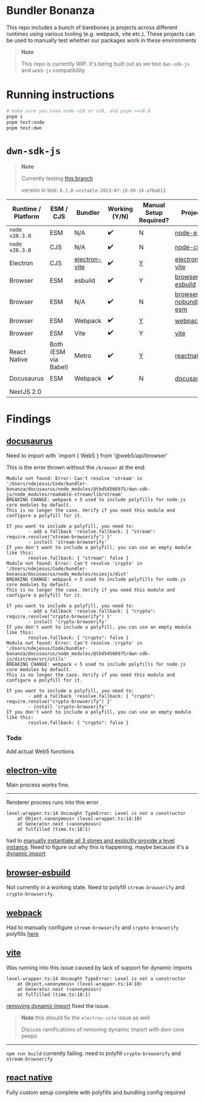 # Bundler Bonanza

This repo includes a bunch of barebones js projects across different runtimes using various tooling (e.g. webpack, vite etc.). These projects can be used to manually test whether our packages work in these environments

> **Note**
>
> This repo is currently WIP. It's being built out as we test `dwn-sdk-js` and `web5-js` compatibility

# Running instructions

```sh
# make sure you have node v20 or v18, and pnpm >=v8.8
pnpm i
pnpm test:node
pnpm test:dwn
```

# `dwn-sdk-js`

> **Note**
>
> Currently testing [this branch](https://github.com/tbd54566975/dwn-sdk-js/tree/bundling-strategy)
>
> version in test: `0.1.0-unstable-2023-07-18-09-24-a78a613`

| Runtime / Platform | ESM / CJS            | Bundler                                     | Working (Y/N) | Manual Setup Required?                                                                                      | Project                                          |
| ------------------ | -------------------- | ------------------------------------------- | ------------- | ----------------------------------------------------------------------------------------------------------- | ------------------------------------------------ |
| `node v20.3.0`     | ESM                  | N/A                                         | ✔️            | N                                                                                                           | [node-esm](./node-esm)                           |
| `node v20.3.0`     | CJS                  | N/A                                         | ✔️            | N                                                                                                           | [node-cjs](./node-cjs)                           |
| Electron           | CJS                  | [electron-vite](https://electron-vite.org/) | ✔️            | [Y](https://github.com/TBD54566975/bundler-bonanza/blob/main/electron-vite/src/renderer/src/App.tsx#L9-L30) | [electron-vite](./electron-vite)                 |
| Browser            | ESM                  | esbuild                                     | ✔️            | Y                                                                                                           | [browser-esbuild](./browser-esbuild)             |
| Browser            | ESM                  | N/A                                         | ✔️            | N                                                                                                           | [browser-nobundler-esm](./browser-nobundler-esm) |
| Browser            | ESM                  | Webpack                                     | ✔️            | [Y](https://github.com/TBD54566975/bundler-bonanza/blob/main/webpack/webpack.config.js#L10-L15)             | [webpack](./webpack)                             |
| Browser            | ESM                  | Vite                                        | ✔️            | Y                                                                                                           | [vite](./vite)                                   |
| React Native       | Both (ESM via Babel) | Metro                                       | ✔️            | [Y](./reactnative/README.md)                                                                                | [reactnative](./reactnative)                     |
| Docusaurus         | ESM                  | Webpack                                     | ✔️            | N                                                                                                           | [docusaurus](./docusaurus)                       |
|                    |
| NextJS 2.0         |                      |                                             |               |                                                                                                             |                                                  |

# Findings

## [docusaurus](./docusaurus/)

Need to import with `import { Web5 } from '@web5/api/browser'

This is the error thrown without the `/browser` at the end:

```
Module not found: Error: Can't resolve 'stream' in '/Users/ndejesus/Code/bundler-bonanza/docusaurus/node_modules/@tbd54566975/dwn-sdk-js/node_modules/readable-stream/lib/stream'
BREAKING CHANGE: webpack < 5 used to include polyfills for node.js core modules by default.
This is no longer the case. Verify if you need this module and configure a polyfill for it.

If you want to include a polyfill, you need to:
        - add a fallback 'resolve.fallback: { "stream": require.resolve("stream-browserify") }'
        - install 'stream-browserify'
If you don't want to include a polyfill, you can use an empty module like this:
        resolve.fallback: { "stream": false }
Module not found: Error: Can't resolve 'crypto' in '/Users/ndejesus/Code/bundler-bonanza/docusaurus/node_modules/eciesjs/dist'
BREAKING CHANGE: webpack < 5 used to include polyfills for node.js core modules by default.
This is no longer the case. Verify if you need this module and configure a polyfill for it.

If you want to include a polyfill, you need to:
        - add a fallback 'resolve.fallback: { "crypto": require.resolve("crypto-browserify") }'
        - install 'crypto-browserify'
If you don't want to include a polyfill, you can use an empty module like this:
        resolve.fallback: { "crypto": false }
Module not found: Error: Can't resolve 'crypto' in '/Users/ndejesus/Code/bundler-bonanza/docusaurus/node_modules/@tbd54566975/dwn-sdk-js/dist/esm/src/utils'
BREAKING CHANGE: webpack < 5 used to include polyfills for node.js core modules by default.
This is no longer the case. Verify if you need this module and configure a polyfill for it.

If you want to include a polyfill, you need to:
        - add a fallback 'resolve.fallback: { "crypto": require.resolve("crypto-browserify") }'
        - install 'crypto-browserify'
If you don't want to include a polyfill, you can use an empty module like this:
        resolve.fallback: { "crypto": false }
```

### Todo

Add actual Web5 functions

## [electron-vite](./electron-vite)

Main process works fine.

---

Renderer process runs into this error

```
level-wrapper.ts:14 Uncaught TypeError: Level is not a constructor
    at Object.<anonymous> (level-wrapper.ts:14:10)
    at Generator.next (<anonymous>)
    at fulfilled (time.ts:18:1)
```

had to [manually instantiate all 3 stores and explicitly provide a level instance](https://github.com/TBD54566975/bundler-bonanza/blob/main/electron-vite/src/renderer/src/App.tsx#L9-L30). Need to figure out why this is happening. maybe because it's a [dynamic import](https://github.com/TBD54566975/dwn-sdk-js/blob/main/src/store/level-wrapper.ts#L10-L19)

## [browser-esbuild](./browser-esbuild)

Not currently in a working state. Need to polyfill `stream-browserify` and `crypto-browserify`.

## [webpack](./webpack)

Had to manually configure `stream-browserify` and `crypto-browserify` polyfills [here](https://github.com/TBD54566975/bundler-bonanza/blob/main/webpack/webpack.config.js#L10-L15)

## [vite](./vite)

Was running into this issue caused by lack of support for dynamic imports

```
level-wrapper.ts:14 Uncaught TypeError: Level is not a constructor
    at Object.<anonymous> (level-wrapper.ts:14:10)
    at Generator.next (<anonymous>)
    at fulfilled (time.ts:18:1)
```

[removing dynamic import](https://github.com/TBD54566975/dwn-sdk-js/commit/e15b81930f603c5c83a5db42af05dabc35fb1afd) fixed the issue.

> **Note**
> this should fix the `electron-vite` issue as well
>
> Discuss ramifications of removing dynamic import with dwn core peeps

---

`npm run build` currently failing. need to polyfill `crypto-browserify` and `stream-browserify`

## [react native](./reactnative/README.md)

Fully custom setup complete with polyfills and bundling config required
